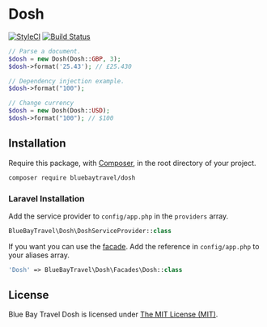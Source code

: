# Dosh

[![StyleCI](https://styleci.io/repos/50581478c/shield)](https://styleci.io/repos/50581478c)
[![Build Status](https://img.shields.io/travis/BlueBayTravel/Dosh.svg?style=flat-square)](https://travis-ci.org/BlueBayTravel/Dosh)

```php
// Parse a document.
$dosh = new Dosh(Dosh::GBP, 3);
$dosh->format('25.43'); // £25.430

// Dependency injection example.
$dosh->format("100");

// Change currency
$dosh = new Dosh(Dosh::USD);
$dosh->format("100"); // $100
````

## Installation

Require this package, with [Composer](https://getcomposer.org/), in the root directory of your project.

```bash
composer require bluebaytravel/dosh
```

### Laravel Installation

Add the service provider to `config/app.php` in the `providers` array.

```php
BlueBayTravel\Dosh\DoshServiceProvider::class
```

If you want you can use the [facade](http://laravel.com/docs/facades). Add the reference in `config/app.php` to your aliases array.

```php
'Dosh' => BlueBayTravel\Dosh\Facades\Dosh::class
```

## License

Blue Bay Travel Dosh is licensed under [The MIT License (MIT)](LICENSE).
